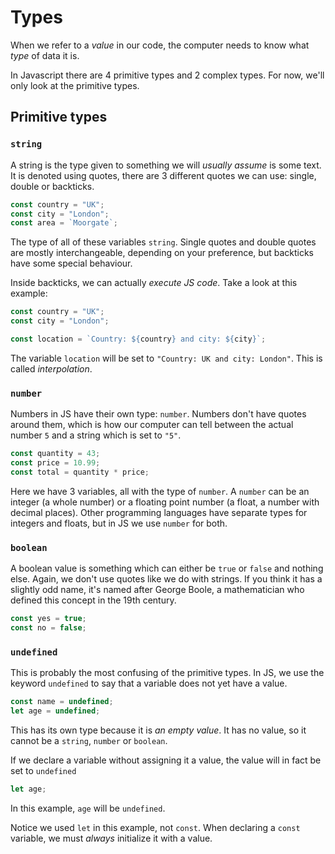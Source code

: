 # Types

When we refer to a _value_ in our code, the computer needs to know what _type_ of data it is.

In Javascript there are 4 primitive types and 2 complex types. For now, we'll only look at the primitive types.

## Primitive types

### `string`

A string is the type given to something we will _usually assume_ is some text. It is denoted using quotes, there are 3 different quotes we can use: single, double or backticks.

```javascript
const country = "UK";
const city = "London";
const area = `Moorgate`;
```

The type of all of these variables `string`. Single quotes and double quotes are mostly interchangeable, depending on your preference, but backticks have some special behaviour.

Inside backticks, we can actually _execute JS code_. Take a look at this example:

```javascript
const country = "UK";
const city = "London";

const location = `Country: ${country} and city: ${city}`;
```

The variable `location` will be set to `"Country: UK and city: London"`. This is called _interpolation_.

### `number`

Numbers in JS have their own type: `number`. Numbers don't have quotes around them, which is how our computer can tell between the actual number `5` and a string which is set to `"5"`.

```javascript
const quantity = 43;
const price = 10.99;
const total = quantity * price;
```

Here we have 3 variables, all with the type of `number`. A `number` can be an integer (a whole number) or a floating point number (a float, a number with decimal places). Other programming languages have separate types for integers and floats, but in JS we use `number` for both.

### `boolean`

A boolean value is something which can either be `true` or `false` and nothing else. Again, we don't use quotes like we do with strings. If you think it has a slightly odd name, it's named after George Boole, a mathematician who defined this concept in the 19th century.

```javascript
const yes = true;
const no = false;
```

### `undefined`

This is probably the most confusing of the primitive types. In JS, we use the keyword `undefined` to say that a variable does not yet have a value.

```javascript
const name = undefined;
let age = undefined;
```

This has its own type because it is _an empty value_. It has no value, so it cannot be a `string`, `number` or `boolean`.

If we declare a variable without assigning it a value, the value will in fact be set to `undefined`

```javascript
let age;
```

In this example, `age` will be `undefined`.

Notice we used `let` in this example, not `const`. When declaring a `const` variable, we must _always_ initialize it with a value.
